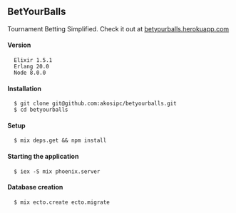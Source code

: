 ## BetYourBalls

Tournament Betting Simplified. Check it out at [betyourballs.herokuapp.com](betyourballs.herokuapp.com)

#### Version

```
  Elixir 1.5.1
  Erlang 20.0
  Node 8.0.0
```

#### Installation 

```
  $ git clone git@github.com:akosipc/betyourballs.git
  $ cd betyourballs
```

#### Setup

```
  $ mix deps.get && npm install
```

#### Starting the application

```
  $ iex -S mix phoenix.server
```

#### Database creation

```
  $ mix ecto.create ecto.migrate
```
